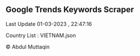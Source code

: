 

## Google Trends Keywords Scraper 
 
Last Update 01-03-2023 , 22:47:16

Country List :
VIETNAM.json



© Abdul Muttaqin 
